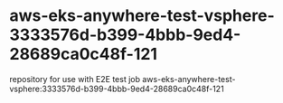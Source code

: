 # aws-eks-anywhere-test-vsphere-3333576d-b399-4bbb-9ed4-28689ca0c48f-121
repository for use with E2E test job aws-eks-anywhere-test-vsphere:3333576d-b399-4bbb-9ed4-28689ca0c48f-121
